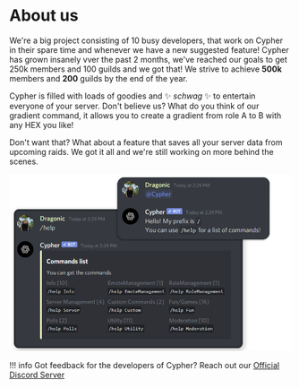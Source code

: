 # About us

We're a big project consisting of 10 busy developers, that work on Cypher in their spare time and whenever we have a new suggested feature! Cypher has grown insanely vver the past 2 months, we've reached our goals to get 250k members and 100 guilds and we got that! We strive to achieve **500k** members and **200** guilds by the end of the year.  

Cypher is filled with loads of goodies and :sparkles: *schwag* :sparkles: to entertain everyone of your server. Don't believe us? What do you think of our gradient command, it allows you to create a gradient from role A to B with any HEX you like! 

Don't want that? What about a feature that saves all your server data from upcoming raids. We got it all and we're still working on more behind the scenes. 

![yes](images/ohyes.png)

!!! info
    Got feedback for the developers of Cypher? Reach out our [Official Discord Server](https://discord.gg/JxUMeHq)  
